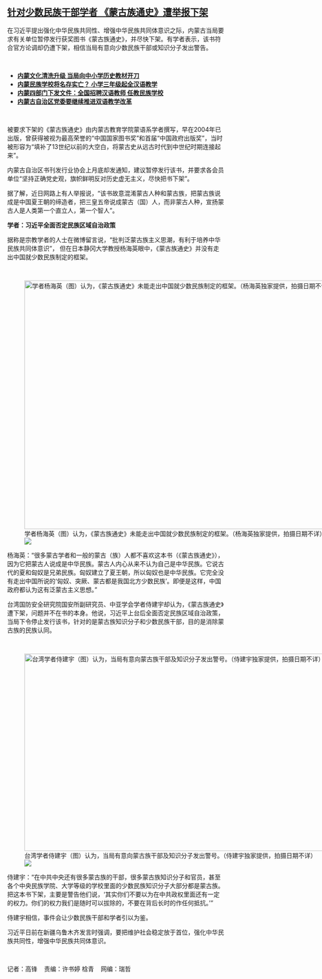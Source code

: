 <!--1693579200000-->
[针对少数民族干部学者 《蒙古族通史》遭举报下架](https://www.rfa.org/mandarin/yataibaodao/shaoshuminzu/gf-09012023083727.html)
------

<p>在习近平提出强化中华民族共同性、增强中华民族共同体意识之际，内蒙古当局要求有关单位暂停发行获奖图书《蒙古族通史》，并尽快下架。有学者表示，该书符合官方论调却仍遭下架，相信当局有意向少数民族干部或知识分子发出警告。</p><p><span class="result-title"> </span></p><ul><li><a href="https://www.rfa.org/mandarin/yataibaodao/shaoshuminzu/gf1-01182021052648.html"><strong>内蒙文化清洗升级 当局向中小学历史教材开刀</strong></a></li><li><span><strong><a href="https://www.rfa.org/mandarin/yataibaodao/shaoshuminzu/ql1-12292020110213.html">内蒙民族学校将名存实亡？ 小学三年级起全汉语教学</a></strong></span></li><li><span><a href="https://www.rfa.org/mandarin/yataibaodao/shaoshuminzu/ql2-12012020074431.html"><strong>内蒙四部门下发文件：全国招聘汉语教师 任教民族学校</strong></a></span><strong><a href="https://www.rfa.org/mandarin/Xinwen/10-11282020194543.html"></a></strong></li><li><strong><a href="https://www.rfa.org/mandarin/Xinwen/6-10252020125018.html">内蒙古自治区党委要继续推进双语教学改革</a></strong></li></ul><p><span class="result-title"> </span></p><p>被要求下架的《蒙古族通史》由内蒙古教育学院蒙语系学者撰写，早在2004年已出版，曾获得被视为最高荣誉的“中国国家图书奖”和首届“中国政府出版奖”，当时被形容为“填补了13世纪以前的大空白，将蒙古史从远古时代到中世纪时期连接起来”。</p><p>内蒙古自治区书刊发行业协会上月底却发通知，建议暂停发行该书，并要求各会员单位“坚持正确党史观，旗帜鲜明反对历史虚无主义，尽快把书下架”。</p><p>据了解，近日网路上有人举报说，“该书故意混淆蒙古人种和蒙古族，把蒙古族说成是中国夏王朝的缔造者，把三皇五帝说成蒙古（国）人，而非蒙古人种，宣扬蒙古人是人类第一个直立人，第一个智人”。</p><p><strong>学者：习近平全面否定民族区域自治政策</strong></p><p>据称是宗教学者的人士在微博留言说，“批判泛蒙古族主义思潮，有利于培养中华民族共同体意识”， 但在日本静冈大学教授杨海英眼中，《蒙古族通史》并没有走出中国就少数民族制定的框架。</p><p><span class="result-title"> </span></p><p><figure class="image-richtext image-inline captioned" style="width:1021px;"><img alt="学者杨海英（图）认为，《蒙古族通史》未能走出中国就少数民族制定的框架。（杨海英独家提供，拍摄日期不详）" height="577" src="https://www.rfa.org/mandarin/yataibaodao/shaoshuminzu/gf-09012023083727.html/m0901gf-1.jpg/@@images/955a3d9b-5149-41e4-8c3c-d6720daff38b.jpeg" title="M0901GF-1.jpg" width="1021"/><figcaption class="image-caption">学者杨海英（图）认为，《蒙古族通史》未能走出中国就少数民族制定的框架。（杨海英独家提供，拍摄日期不详）</figcaption><small></small><div id="zoomattribute"><a data-caption="学者杨海英（图）认为，《蒙古族通史》未能走出中国就少数民族制定的框架。（杨海英独家提供，拍摄日期不详）" data-fancybox="" href="https://www.rfa.org/mandarin/yataibaodao/shaoshuminzu/gf-09012023083727.html/m0901gf-1.jpg" id="single_image" title="学者杨海英（图）认为，《蒙古族通史》未能走出中国就少数民族制定的框架。（杨海英独家提供，拍摄日期不详）"><img src="/++plone++rfa-resources/img/icon-zoom.png"/></a></div></figure></p><p>杨海英：“很多蒙古学者和一般的蒙古（族）人都不喜欢这本书（《蒙古族通史》），因为它把蒙古人说成是中华民族。蒙古人内心从来不认为自己是中华民族。它说古代的夏和匈奴是兄弟民族。匈奴建立了夏王朝，所以匈奴也是中华民族。它完全没有走出中国所说的‘匈奴、突厥、蒙古都是我国北方少数民族’。即便是这样，中国政府都认为这有泛蒙古主义思想。”</p><p>台湾国防安全研究院国安所副研究员、中亚学会学者侍建宇却认为，《蒙古族通史》遭下架，问题并不在书的本身。他说，习近平上台后全面否定民族区域自治政策，当局下令停止发行该书，针对的是蒙古族知识分子和少数民族干部，目的是消除蒙古族的民族认同。</p><p><span class="result-title"> </span></p><p><figure class="image-richtext image-inline captioned" style="width:812px;"><img alt="台湾学者侍建宇（图）认为，当局有意向蒙古族干部及知识分子发出警号。（侍建宇独家提供，拍摄日期不详）" height="458" src="https://www.rfa.org/mandarin/yataibaodao/shaoshuminzu/gf-09012023083727.html/capture.jpg/@@images/f4625529-308a-4fd1-b7bf-e477e989ab15.jpeg" title="Capture.JPG" width="812"/><figcaption class="image-caption">台湾学者侍建宇（图）认为，当局有意向蒙古族干部及知识分子发出警号。（侍建宇独家提供，拍摄日期不详）</figcaption><small></small><div id="zoomattribute"><a data-caption="台湾学者侍建宇（图）认为，当局有意向蒙古族干部及知识分子发出警号。（侍建宇独家提供，拍摄日期不详）" data-fancybox="" href="https://www.rfa.org/mandarin/yataibaodao/shaoshuminzu/gf-09012023083727.html/capture.jpg" id="single_image" title="台湾学者侍建宇（图）认为，当局有意向蒙古族干部及知识分子发出警号。（侍建宇独家提供，拍摄日期不详）"><img src="/++plone++rfa-resources/img/icon-zoom.png"/></a></div></figure></p><p>侍建宇：“在中共中央还有很多蒙古族的干部，很多蒙古族知识分子和官员，甚至各个中央民族学院、大学等级的学校里面的少数民族知识分子大部分都是蒙古族。把这本书下架，主要是警告他们说，‘其实你们不要以为在中共政权里面还有一定的权力。你们的权力我们是随时可以拔除的，不要在背后长时的作任何抵抗。’”</p><p>侍建宇相信，事件会让少数民族干部和学者引以为鉴。</p><p>习近平日前在新疆乌鲁木齐发言时强调，要把维护社会稳定放于首位，强化中华民族共同性，增强中华民族共同体意识。</p><p><span class="result-title"> </span></p><p>记者：高锋    责编：许书婷 梒青    网编：瑞哲</p>
